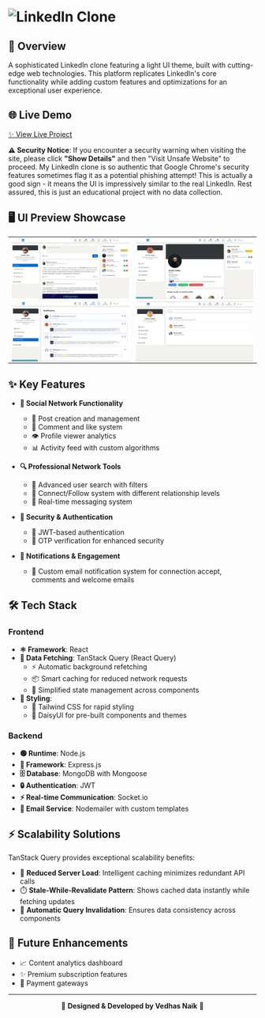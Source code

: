 #  <img src="https://github.com/NaikVedhas/l/blob/main/frontend/public/logo.png?raw=true" alt="LinkedIn Clone" width="450" height="150"> 


## 🚀 Overview

A sophisticated LinkedIn clone featuring a light UI theme, built with cutting-edge web technologies. This platform replicates LinkedIn's core functionality while adding custom features and optimizations for an exceptional user experience.

## 🌐 Live Demo

[✨ View Live Project](https://linkedinv.vercel.app)

 **⚠️ Security Notice**: If you encounter a security warning when visiting the site, please click <b>"Show Details"</b> and then "Visit Unsafe Website" to proceed. My LinkedIn clone is so authentic that Google Chrome's security features sometimes flag it as a potential phishing attempt! This is actually a good sign - it means the UI is impressively similar to the real LinkedIn. Rest assured, this is just an educational project with no data collection.

## 🖥️ UI Preview Showcase
<div align="center">
<table border="0" cellspacing="0" cellpadding="0">
  <tr>
    <td align="center" width="50%">
      <img src="https://github.com/NaikVedhas/LinkedIn/blob/main/frontend/public/1.png?raw=true" alt="Login Screen Dark Theme" width="100%" style="display: block; max-width: 100%;" />
    </td>
    <td align="center" width="50%">
      <img src="https://github.com/NaikVedhas/LinkedIn/blob/main/frontend/public/2.png?raw=true" alt="Feed Dark Theme" width="100%" style="display: block; max-width: 100%;" />
    </td>
  </tr>
  <tr>
    <td align="center" width="50%">
      <img src="https://github.com/NaikVedhas/LinkedIn/blob/main/frontend/public/4.png?raw=true" alt="Profile Dark Theme" width="100%" style="display: block; max-width: 100%;" />
    </td>
    <td align="center" width="50%">
      <img src="https://github.com/NaikVedhas/LinkedIn/blob/main/frontend/public/3.png?raw=true" alt="Messaging Dark Theme" width="100%" style="display: block; max-width: 100%;" />
    </td>
  </tr>
</table>
</div>

## ✨ Key Features

- **💼 Social Network Functionality**
  - 📝 Post creation and management
  - 💬 Comment and like system
  - 👁️ Profile viewer analytics
  - 📊 Activity feed with custom algorithms
  
- **🔍 Professional Network Tools**
  - 🔎 Advanced user search with filters
  - 🤝 Connect/Follow system with different relationship levels
  - 📱 Real-time messaging system
  
- **🔐 Security & Authentication**
  - 🔑 JWT-based authentication
  - 📱 OTP verification for enhanced security
  
- **🔔 Notifications & Engagement**
  - 📧 Custom email notification system for connection accept, comments and welcome emails

## 🛠️ Tech Stack

### Frontend
- **⚛️ Framework**: React
- **🔄 Data Fetching**: TanStack Query (React Query)
  - ⚡ Automatic background refetching
  - 📦 Smart caching for reduced network requests
  - 🎯 Simplified state management across components
- **🎨 Styling**: 
  - 🌈 Tailwind CSS for rapid styling
  - 🌼 DaisyUI for pre-built components and themes

### Backend
- **🟢 Runtime**: Node.js
- **🚂 Framework**: Express.js
- **🗄️ Database**: MongoDB with Mongoose
- **🔒 Authentication**: JWT 
- **⚡ Real-time Communication**: Socket.io
- **📨 Email Service**: Nodemailer with custom templates

## ⚡ Scalability Solutions

TanStack Query provides exceptional scalability benefits:
- 🚀 **Reduced Server Load**: Intelligent caching minimizes redundant API calls
- ⏱️ **Stale-While-Revalidate Pattern**: Shows cached data instantly while fetching updates
- 🔄 **Automatic Query Invalidation**: Ensures data consistency across components


## 🔮 Future Enhancements

- 📈 Content analytics dashboard
- ✨ Premium subscription features
- 🎯 Payment gateways

---

<p align="center">
  🌟 <strong>Designed & Developed by Vedhas Naik</strong> 🌟
</p>
